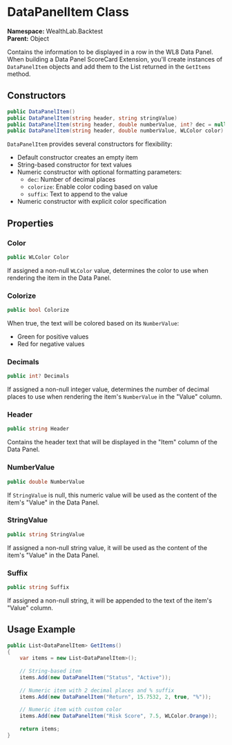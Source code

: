 # DataPanelItem Class

**Namespace:** WealthLab.Backtest  
**Parent:** Object

Contains the information to be displayed in a row in the WL8 Data Panel. When building a Data Panel ScoreCard Extension, you'll create instances of `DataPanelItem` objects and add them to the List returned in the `GetItems` method.

## Constructors

```csharp
public DataPanelItem()
public DataPanelItem(string header, string stringValue)
public DataPanelItem(string header, double numberValue, int? dec = null, bool colorize = false, string suffix = null)
public DataPanelItem(string header, double numberValue, WLColor color)
```

`DataPanelItem` provides several constructors for flexibility:
- Default constructor creates an empty item
- String-based constructor for text values
- Numeric constructor with optional formatting parameters:
  - `dec`: Number of decimal places
  - `colorize`: Enable color coding based on value
  - `suffix`: Text to append to the value
- Numeric constructor with explicit color specification

## Properties

### Color
```csharp
public WLColor Color
```
If assigned a non-null `WLColor` value, determines the color to use when rendering the item in the Data Panel.

### Colorize
```csharp
public bool Colorize
```
When true, the text will be colored based on its `NumberValue`:
- Green for positive values
- Red for negative values

### Decimals
```csharp
public int? Decimals
```
If assigned a non-null integer value, determines the number of decimal places to use when rendering the item's `NumberValue` in the "Value" column.

### Header
```csharp
public string Header
```
Contains the header text that will be displayed in the "Item" column of the Data Panel.

### NumberValue
```csharp
public double NumberValue
```
If `StringValue` is null, this numeric value will be used as the content of the item's "Value" in the Data Panel.

### StringValue
```csharp
public string StringValue
```
If assigned a non-null string value, it will be used as the content of the item's "Value" in the Data Panel.

### Suffix
```csharp
public string Suffix
```
If assigned a non-null string, it will be appended to the text of the item's "Value" column.

## Usage Example

```csharp
public List<DataPanelItem> GetItems()
{
    var items = new List<DataPanelItem>();
    
    // String-based item
    items.Add(new DataPanelItem("Status", "Active"));
    
    // Numeric item with 2 decimal places and % suffix
    items.Add(new DataPanelItem("Return", 15.7532, 2, true, "%"));
    
    // Numeric item with custom color
    items.Add(new DataPanelItem("Risk Score", 7.5, WLColor.Orange));
    
    return items;
}
``` 